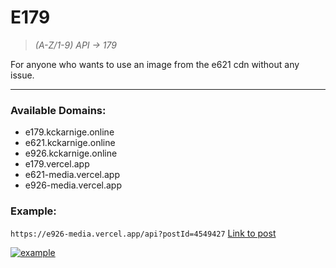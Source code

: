 # E179

>*(A-Z/1-9) API -> 179*

For anyone who wants to use an image from the e621 cdn without any issue.

----

### Available Domains:

- e179.kckarnige.online
- e621.kckarnige.online
- e926.kckarnige.online
- e179.vercel.app
- e621-media.vercel.app
- e926-media.vercel.app

### Example:

`https://e926-media.vercel.app/api?postId=4549427` [Link to post](https://e926.net/posts/4549427)

[![example](https://e926-media.vercel.app/api?postId=4549427)](https://e621-media.vercel.app/api?postId=4549427)